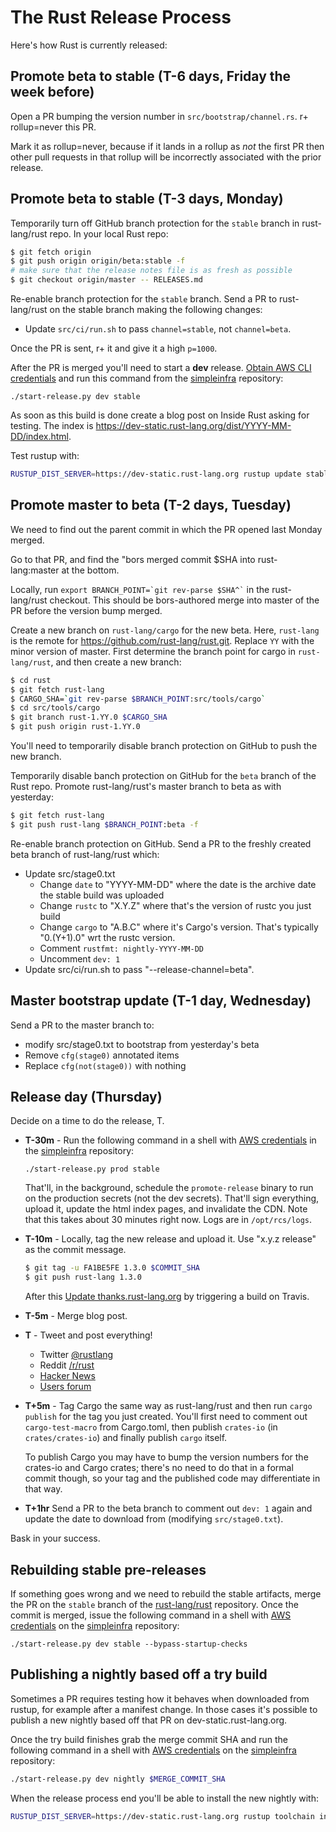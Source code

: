 # The Rust Release Process

Here's how Rust is currently released:

## Promote beta to stable (T-6 days, Friday the week before)

Open a PR bumping the version number in `src/bootstrap/channel.rs`. r+
rollup=never this PR.

Mark it as rollup=never, because if it lands in a rollup as *not* the first PR
then other pull requests in that rollup will be incorrectly associated with the
prior release.

## Promote beta to stable (T-3 days, Monday)

Temporarily turn off GitHub branch protection for the `stable` branch in
rust-lang/rust repo. In your local Rust repo:

```sh
$ git fetch origin
$ git push origin origin/beta:stable -f
# make sure that the release notes file is as fresh as possible
$ git checkout origin/master -- RELEASES.md
```

Re-enable branch protection for the `stable` branch. Send a PR to rust-lang/rust
on the stable branch making the following changes:

- Update `src/ci/run.sh` to pass `channel=stable`, not `channel=beta`.

Once the PR is sent, r+ it and give it a high `p=1000`.

After the PR is merged you'll need to start a **dev** release. [Obtain AWS CLI
credentials][awscli] and run this command from the [simpleinfra] repository:

```
./start-release.py dev stable
```

As soon as this build is done create a blog post on Inside Rust asking for
testing. The index is
https://dev-static.rust-lang.org/dist/YYYY-MM-DD/index.html.

Test rustup with:

```sh
RUSTUP_DIST_SERVER=https://dev-static.rust-lang.org rustup update stable
```

## Promote master to beta (T-2 days, Tuesday)

We need to find out the parent commit in which the PR opened last Monday merged.

Go to that PR, and find the "bors merged commit $SHA into rust-lang:master at the bottom.

Locally, run `` export BRANCH_POINT=`git rev-parse $SHA^` `` in the rust-lang/rust
checkout. This should be bors-authored merge into master of the PR before the
version bump merged.

Create a new branch on `rust-lang/cargo` for the new beta. Here, `rust-lang` is
the remote for https://github.com/rust-lang/rust.git. Replace `YY` with the
minor version of master. First determine the branch point for cargo in
`rust-lang/rust`, and then create a new branch:

```sh
$ cd rust
$ git fetch rust-lang
$ CARGO_SHA=`git rev-parse $BRANCH_POINT:src/tools/cargo`
$ cd src/tools/cargo
$ git branch rust-1.YY.0 $CARGO_SHA
$ git push origin rust-1.YY.0
```

You'll need to temporarily disable branch protection on GitHub to push the new
branch.

Temporarily disable banch protection on GitHub for the `beta` branch of the Rust
repo. Promote rust-lang/rust's master branch to beta as with yesterday:

```sh
$ git fetch rust-lang
$ git push rust-lang $BRANCH_POINT:beta -f
```

Re-enable branch protection on GitHub. Send a PR to the freshly created beta
branch of rust-lang/rust which:

- Update src/stage0.txt
  - Change `date` to "YYYY-MM-DD" where the date is the archive date the stable
    build was uploaded
  - Change `rustc` to "X.Y.Z" where that's the version of rustc you just build
  - Change `cargo` to "A.B.C" where it's Cargo's version. That's typically
    "0.(Y+1).0" wrt the rustc version.
  - Comment `rustfmt: nightly-YYYY-MM-DD`
  - Uncomment `dev: 1`
- Update src/ci/run.sh to pass "--release-channel=beta".

## Master bootstrap update (T-1 day, Wednesday)

Send a PR to the master branch to:

- modify src/stage0.txt to bootstrap from yesterday's beta
- Remove `cfg(stage0)` annotated items
- Replace `cfg(not(stage0))` with nothing

## Release day (Thursday)

Decide on a time to do the release, T.

- **T-30m** - Run the following command in a shell with [AWS
  credentials][awscli] in the [simpleinfra] repository:

  ```
  ./start-release.py prod stable
  ```

  That'll, in the background, schedule the `promote-release` binary to run on
  the production secrets (not the dev secrets). That'll sign everything, upload
  it, update the html index pages, and invalidate the CDN. Note that this takes
  about 30 minutes right now. Logs are in `/opt/rcs/logs`.

- **T-10m** - Locally, tag the new release and upload it. Use "x.y.z release" as
  the commit message.

  ```sh
  $ git tag -u FA1BE5FE 1.3.0 $COMMIT_SHA
  $ git push rust-lang 1.3.0
  ```

  After this [Update thanks.rust-lang.org][update-thanks] by triggering a build
  on Travis.

- **T-5m** - Merge blog post.

- **T** - Tweet and post everything!

  - Twitter [@rustlang](https://twitter.com/rustlang)
  - Reddit [/r/rust](https://www.reddit.com/r/rust/)
  - [Hacker News](https://news.ycombinator.com/)
  - [Users forum](https://users.rust-lang.org/)

- **T+5m** - Tag Cargo the same way as rust-lang/rust and then run
  `cargo publish` for the tag you just created. You'll first need to comment
  out `cargo-test-macro` from Cargo.toml, then publish `crates-io` (in
  `crates/crates-io`) and finally publish `cargo` itself.

  To publish Cargo you may have to bump the version numbers for the crates-io and Cargo crates; there's no need to do that in a formal commit though, so your tag and the published code may differentiate in that way.

- **T+1hr** Send a PR to the beta branch to comment out `dev: 1` again and
  update the date to download from (modifying `src/stage0.txt`).

[update-thanks]: https://travis-ci.com/rust-lang/thanks

Bask in your success.

## Rebuilding stable pre-releases

If something goes wrong and we need to rebuild the stable artifacts, merge the
PR on the `stable` branch of the [rust-lang/rust] repository. Once the commit
is merged, issue the following command in a shell with [AWS
credentials][awscli] on the [simpleinfra] repository:

```
./start-release.py dev stable --bypass-startup-checks
```

## Publishing a nightly based off a try build

Sometimes a PR requires testing how it behaves when downloaded from rustup, for
example after a manifest change. In those cases it's possible to publish a new
nightly based off that PR on dev-static.rust-lang.org.

Once the try build finishes grab the merge commit SHA and run the following
command in a shell with [AWS credentials][awscli] on the [simpleinfra]
repository:

```sh
./start-release.py dev nightly $MERGE_COMMIT_SHA
```

When the release process end you'll be able to install the new nightly with:

```sh
RUSTUP_DIST_SERVER=https://dev-static.rust-lang.org rustup toolchain install nightly
```

[awscli]: /infra/docs/aws-access.md#using-the-aws-cli
[rust-lang/rust]: https://github.com/rust-lang/rust
[simpleinfra]: https://github.com/rust-lang/simpleinfra
